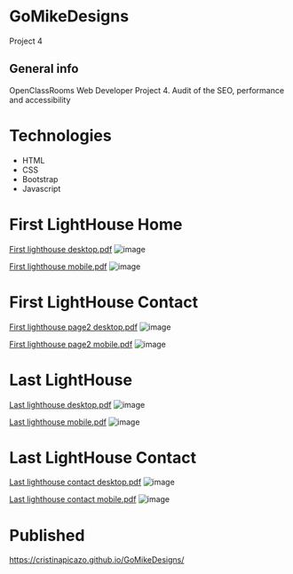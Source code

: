 # GoMikeDesigns
Project 4

## General info
OpenClassRooms Web Developer Project 4. Audit of the SEO, performance and accessibility

# Technologies
  * HTML
  * CSS
  * Bootstrap
  * Javascript

# First LightHouse Home
[First lighthouse desktop.pdf](https://github.com/CristinaPicazo/GoMikeDesigns/files/7954331/First.lighthouse.desktop.pdf)
![image](https://user-images.githubusercontent.com/47087596/151880952-5a445576-ec21-4fba-8cc6-c7cc5bf02e80.png)

[First lighthouse mobile.pdf](https://github.com/CristinaPicazo/GoMikeDesigns/files/7954333/First.lighthouse.mobile.pdf)
![image](https://user-images.githubusercontent.com/47087596/151881051-c36694ce-960d-4a59-aeb3-b91792268c7f.png)


# First LightHouse Contact
[First lighthouse page2 desktop.pdf](https://github.com/CristinaPicazo/GoMikeDesigns/files/7954336/First.lighthouse.page2.desktop.pdf)
![image](https://user-images.githubusercontent.com/47087596/151881157-9eb2b217-383f-40ad-8e71-9d302f49d24f.png)

[First lighthouse page2 mobile.pdf](https://github.com/CristinaPicazo/GoMikeDesigns/files/7954337/First.lighthouse.page2.mobile.pdf)
![image](https://user-images.githubusercontent.com/47087596/151881250-c6a90841-efe1-497c-8a1e-fa3cf33381ba.png)



# Last LightHouse
[Last lighthouse desktop.pdf](https://github.com/CristinaPicazo/GoMikeDesigns/files/7954343/Last.lighthouse.desktop.pdf)
![image](https://user-images.githubusercontent.com/47087596/151881467-8f60c988-e5be-425e-9839-c99722e1c9ac.png)

[Last lighthouse mobile.pdf](https://github.com/CristinaPicazo/GoMikeDesigns/files/7954344/Last.lighthouse.mobile.pdf)
![image](https://user-images.githubusercontent.com/47087596/151881508-a2795e02-4921-4a31-a2d5-747331674af3.png)

# Last LightHouse Contact
[Last lighthouse contact desktop.pdf](https://github.com/CristinaPicazo/GoMikeDesigns/files/8008851/Last.lighthouse.contact.desktop.pdf)
![image](https://user-images.githubusercontent.com/47087596/152427875-2238b10f-67c9-45c2-97d9-570ffc605412.png)

[Last lighthouse contact mobile.pdf](https://github.com/CristinaPicazo/GoMikeDesigns/files/8008849/Last.lighthouse.contact.mobile.pdf)
![image](https://user-images.githubusercontent.com/47087596/152427957-a9b621ce-257b-4776-b09b-7931e29f031b.png)

# Published
https://cristinapicazo.github.io/GoMikeDesigns/


